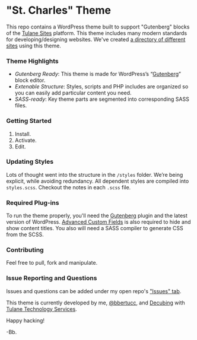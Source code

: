 # "St. Charles" Theme

This repo contains a WordPress theme built to support "Gutenberg" blocks of the [Tulane Sites] platform. This theme includes many modern standards for developing/designing websites. We've created [a directory of different sites] using this theme.

### Theme Highlights
- *Gutenberg Ready*: This theme is made for WordPress’s “[Gutenberg]” block editor. 
- *Extenable Structure*: Styles, scripts and PHP includes are organized so you can easily add particular content you need.
- *SASS-ready*: Key theme parts are segmented into corresponding SASS files.

### Getting Started
1. Install.
2. Activate.
3. Edit.

### Updating Styles
Lots of thought went into the structure in the `/styles` folder. We’re being explicit, while avoiding redundancy. All dependent styles are compiled into `styles.scss`. Checkout the notes in each `.scss` file.

### Required Plug-ins
To run the theme properly, you'll need the [Gutenberg] plugin and the latest version of WordPress. [Advanced Custom Fields] is also required to hide and show content titles. You also will need a SASS compiler to generate CSS from the SCSS. 

### Contributing
Feel free to pull, fork and manipulate.

### Issue Reporting and Questions
Issues and questions can be added under my open repo's ["Issues" tab]. 

This theme is currently developed by me, [@bbertucc], and [Decubing] with [Tulane Technology Services].

Happy hacking!

-Bb.

[Gutenberg]:https://wordpress.org/gutenberg/
[Tulane Sites]:https://sites.tulane.edu
["Issues" tab]:https://github.com/Tulane/tu-stcharles/issues
[open repo]:https://github.com/bbertucc/boilerplate-gutenberg
[Advanced Custom Fields]:https://advancedcustomfields.com
[@bbertucc]:https://github.com/bbertucc
[Decubing]:http://decubing.com
[Tulane Technology Services]:https://ts.tulane.edu/
[a directory of different sites]:https://sites.tulane.edu/directory/